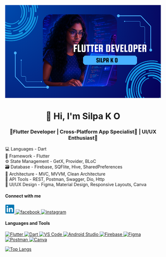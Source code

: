 <img src="https://github.com/silpako/silpako/blob/86efd13fdcb51445f24c6930c3b2936a63239a74/Flutter%20DEVELOPER.png?raw=true" height="300" width="100%" alt="Flutter Developer Banner" />


<h1 align="center"> 👋 Hi, I'm Silpa K O </h1>

<h3 align="center"> 🚀Flutter Developer | Cross-Platform App Specialist📱 | UI/UX Enthusiast🎨</h3>


  💻 Languages         - Dart                                                 
  📱 Framework         - Flutter                                              
  ⚙️ State Management  - GetX, Provider, BLoC                                
  🗃️ Database          - Firebase, SQFlite, Hive, SharedPreferences           
  🧱 Architecture      - MVC, MVVM, Clean Architecture                       
  🔗 API Tools         - REST, Postman, Swagger, Dio, Http                        
  🎨 UI/UX Design      - Figma, Material Design, Responsive Layouts, Canva      


<h4>Connect with me</h4>

<p align="left">
  <a href="https://www.linkedin.com/in/silpako/" target="_blank">
    <img src="https://raw.githubusercontent.com/devicons/devicon/master/icons/linkedin/linkedin-original.svg" alt="linkedin" width="30" height="30"/>
  </a>
  
 <a href="https://www.facebook.com/share/1YZSWQfmLJ/" target="_blank">
    <img src="https://upload.wikimedia.org/wikipedia/commons/5/51/Facebook_f_logo_%282019%29.svg" alt="facebook" width="30" height="30"/>
  </a>
  
  <a href="https://www.instagram.com/__sil.sreeee__/" target="_blank">
    <img src="https://upload.wikimedia.org/wikipedia/commons/a/a5/Instagram_icon.png" alt="instagram" width="30" height="30"/>
  </a>
</p>


<h4>Languages and Tools</h4>
<p align="left">
  <a href="https://flutter.dev/" target="_blank">
    <img src="https://cdn.jsdelivr.net/gh/devicons/devicon/icons/flutter/flutter-original.svg" alt="Flutter" width="30" height="30"/>
  </a>

  <a href="https://dart.dev/" target="_blank">
    <img src="https://cdn.jsdelivr.net/gh/devicons/devicon/icons/dart/dart-original.svg" alt="Dart" width="30" height="30"/>
  </a>

  <a href="https://code.visualstudio.com/" target="_blank">
    <img src="https://cdn.jsdelivr.net/gh/devicons/devicon/icons/vscode/vscode-original.svg" alt="VS Code" width="30" height="30"/>
  </a>

  <a href="https://developer.android.com/studio" target="_blank">
    <img src="https://cdn.jsdelivr.net/gh/devicons/devicon/icons/androidstudio/androidstudio-original.svg" alt="Android Studio" width="30" height="30"/>
  </a>

  <a href="https://firebase.google.com/" target="_blank">
    <img src="https://www.vectorlogo.zone/logos/firebase/firebase-icon.svg" alt="Firebase" width="30" height="30"/>
  </a>

  <a href="https://www.figma.com/" target="_blank">
    <img src="https://upload.wikimedia.org/wikipedia/commons/3/33/Figma-logo.svg" alt="Figma" width="25" height="30"/>
  </a>

  <a href="https://www.postman.com/" target="_blank">
    <img src="https://www.vectorlogo.zone/logos/getpostman/getpostman-icon.svg" alt="Postman" width="30" height="30"/>
  </a>

  <a href="https://www.canva.com/" target="_blank">
    <img src="https://upload.wikimedia.org/wikipedia/commons/3/3b/Canva_Logo.png" alt="Canva" width="30" height="30"/>
  </a>
</p>

[![Top Langs](https://github-readme-stats.vercel.app/api/top-langs/?username=silpako&layout=compact&langs_count=6&theme=dark)](https://github.com/anuraghazra/github-readme-stats)

